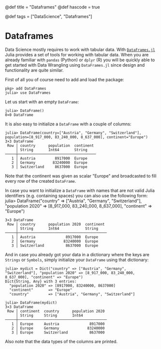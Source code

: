 @def title = "Dataframes"
@def hascode = true

@def tags = ["DataScience", "Dataframes"]

# Dataframes

Data Science mostly requires to work with tabular data. With [`DataFrames.jl`](https://dataframes.juliadata.org/stable/) Julia provides a set of tools for working with tabular data. When you are already familiar with `pandas` (Python) or `dplyr` (R) you will be quickly able to get started with Data Wrangling using `DataFrames.jl` since design and functionality are quite similar.

First of all you of course need to add and load the package:
```julia-repl
pkg> add DataFrames
julia> use DataFrames
```

Let us start with an empty `DataFrame`:
```julia-repl
julia> DataFrame()
0×0 DataFrame
```

It is also easy to initialize a `DataFrame` with a couple of columns:
```julia-repl
julia> DataFrame(country=["Austria", "Germany", "Switzerland"], population=[8_917_000, 83_240_000, 8_637_000], continent="Europe")
3×3 DataFrame
 Row │ country      population  continent 
     │ String       Int64       String    
─────┼────────────────────────────────────
   1 │ Austria         8917000  Europe
   2 │ Germany        83240000  Europe
   3 │ Switzerland     8637000  Europe
```

Note that the continent was given as scalar "Europe" and broadcasted to fill every row of the created `DataFrame`.

In case you want to initialize a `DataFrame` with names that are not valid Julia identifiers (e.g. containing spaces) you can also use the following form:
julia> DataFrame("country" => ["Austria", "Germany", "Switzerland"], "population 2020" => [8_917_000, 83_240_000, 8_637_000], "continent" => "Europe")
```julia-repl
3×3 DataFrame
 Row │ country      population 2020  continent 
     │ String       Int64            String    
─────┼─────────────────────────────────────────
   1 │ Austria              8917000  Europe
   2 │ Germany             83240000  Europe
   3 │ Switzerland          8637000  Europe
```

And in case you already got your data in a dictionary where the keys are `Strings` or `Symbols`, simply initialize your `DataFrame` using that dictionary:
```julia-repl
julia> mydict = Dict("country" => ["Austria", "Germany", "Switzerland"], "population 2020" => [8_917_000, 83_240_000, 8_637_000], "continent" => "Europe")
Dict{String, Any} with 3 entries:
  "population 2020" => [8917000, 83240000, 8637000]
  "continent"       => "Europe"
  "country"         => ["Austria", "Germany", "Switzerland"]

julia> DataFrame(mydict)
3×3 DataFrame
 Row │ continent  country      population 2020 
     │ String     String       Int64           
─────┼─────────────────────────────────────────
   1 │ Europe     Austria              8917000
   2 │ Europe     Germany             83240000
   3 │ Europe     Switzerland          8637000
```

Also note that the data types of the columns are printed.
